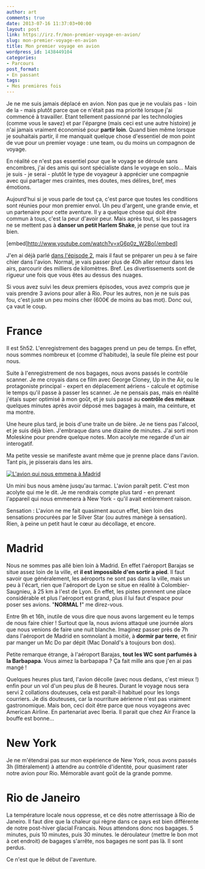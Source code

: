 ```yaml
---
author: art
comments: true
date: 2013-07-16 11:37:03+00:00
layout: post
link: https://irz.fr/mon-premier-voyage-en-avion/
slug: mon-premier-voyage-en-avion
title: Mon premier voyage en avion
wordpress_id: 1438449104
categories:
- Parcours
post_format:
- En passant
tags:
- Mes premières fois
---
```


Je ne me suis jamais déplacé en avion. Non pas que je ne voulais pas - loin de la - mais plutôt parce que ce n'était pas ma priorité lorsque j'ai commencé à travailler. Etant tellement passionné par les technologies (comme vous le savez) et par l'épargne (mais ceci est une autre histoire) je n'ai jamais vraiment économisé pour **partir loin**. Quand bien même lorsque je souhaitais partir, il me manquait quelque chose d'essentiel de mon point de vue pour un premier voyage : une team, ou du moins un compagnon de voyage. <!-- more -->





En réalité ce n'est pas essentiel pour que le voyage se déroule sans encombres, j'ai des amis qui sont spécialiste dans le voyage en solo… Mais je suis - je serai - plutôt le type de voyageur à apprécier une compagnie avec qui partager mes craintes, mes doutes, mes délires, bref, mes émotions.





Aujourd'hui si je vous parle de tout ça, c'est parce que toutes les conditions sont réunies pour mon premier envol. Un peu d'argent, une grande envie, et un partenaire pour cette aventure. Il y a quelque chose qui doit être commun à tous, c'est la peur d'avoir peur. Mais après tout, si les passagers ne se mettent pas à **danser un petit Harlem Shake**, je pense que tout ira bien.





[embed]http://www.youtube.com/watch?v=xG6p0z_W2Bo[/embed]





J'en ai déjà parlé [dans l'épisode 2](http://irz.fr/bresil-mon-premier-voyage-2-dans-mon-sac/), mais il faut se préparer un peu à se faire chier dans l'avion. Normal, je vais passer plus de 40h aller retour dans les airs, parcourir des milliers de kilomètres. Bref. Les divertissements sont de rigueur une fois que vous êtes au dessus des nuages.



Si vous avez suivi les deux premiers épisodes, vous avez compris que je vais prendre 3 avions pour aller à Rio. Pour les autres, non je ne suis pas fou, c'est juste un peu moins cher (600€ de moins au bas mot). Donc oui, ça vaut le coup.



# France





Il est 5h52. L'enregistrement des bagages prend un peu de temps. En effet, nous sommes nombreux et (comme d'habitude), la seule file pleine est pour nous.





Suite à l'enregistrement de nos bagages,  nous avons passés le contrôle scanner. Je me croyais dans ce film avec George Cloney, Up in the Air, ou le protagoniste principal - expert en déplacement aériens - calcule et optimise le temps qu'il passe à passer les scanner. Je ne pensais pas, mais en réalité j'étais super optimisé à mon goût, et je suis passé au **contrôle des métaux** quelques minutes après avoir déposé mes bagages à main, ma ceinture, et ma montre.





Une heure plus tard, je bois d'une traite un de bière. Je ne tiens pas l'alcool, et je suis déjà bien. J'embraque dans une dizaine de minutes. J'ai sorti mon Moleskine pour prendre quelque notes. Mon acolyte me regarde d'un air interogatif.





Ma petite vessie se manifeste avant même que je prenne place dans l'avion. Tant pis, je pisserais dans les airs.



[![L'avion qui nous emmena à Madrid](https://static.irz.fr/2013/07/avion-lyon-madrid-640x480.jpg)](http://irz.fr/mon-premier-voyage-en-avion/avion-lyon-madrid/)



Un mini bus nous amène jusqu'au tarmac. L'avion paraît petit. C'est mon acolyte qui me le dit. Je me rendrais compte plus tard - en prenant l'appareil qui nous emmenera à New York - qu'il avait entièrement raison.



Sensation : L'avion ne me fait quasiment aucun effet, bien loin des sensations procurées par le Silver Star (ou autres manège à sensation). Rien, à peine un petit haut le cœur au décollage, et encore.



# Madrid





Nous ne sommes pas allé bien loin à Madrid. En effet l'aéroport Barajas se situe assez loin de la ville, et **il est impossible d'en sortir a pied**. Il faut savoir que généralement, les aéroports ne sont pas dans la ville, mais un peu à l'écart, rien que l'aéroport de Lyon se situe en réalité à Colombier-Saugnieu, à 25 km à l'est de Lyon. En effet, les pistes prennent une place considérable et plus l'aéroport est grand, plus il lui faut d'espace pour poser ses avions. "**NORMAL !**" me direz-vous.





Entre 9h et 16h, inutile de vous dire que nous avons largement eu le temps de nous faire chier ! Surtout que la, nous avions attaqué une journée alors que nous venions de faire une nuit blanche. Imaginez passer près de 7h dans l'aéroport de Madrid en somnolant à moitié, à **dormir par terre**, et finir par manger un Mc Do par dépit (Mac Donald's à toujours bon dos).





Petite remarque étrange, à l'aéroport Barajas, **tout les WC sont parfumés à la Barbapapa**. Vous aimez la barbapapa ? Ça fait mille ans que j'en ai pas mangé !





Quelques heures plus tard, l'avion décolle (avec nous dedans, c'est mieux !) enfin pour un vol d'un peu plus de 8 heures. Durant le voyage nous sera servi 2 collations douteuses, cela est paraît-il habituel pour les longs courriers. Je dis douteuses, car la nourriture aérienne n'est pas vraiment gastronomique. Mais bon, ceci doit être parce que nous voyageons avec American Airline. En partenariat avec Iberia. Il parait que chez Air France la bouffe est bonne…





# New York





Je ne m'étendrai pas sur mon expérience de New York, nous avons passés 3h (littéralement) à attendre au contrôle d'identité, pour quasiment rater notre avion pour Rio. Mémorable avant goût de la grande pomme. 





# Rio de Janeiro





La température locale nous oppresse, et ce dès notre atterrissage à Rio de Janeiro. Il faut dire que la chaleur qui règne dans ce pays est bien différente de notre post-hiver glacial Français. Nous attendons donc nos bagages. 5 minutes, puis 10 minutes, puis 30 minutes. le déroulateur (mettre le bon mot à cet endroit) de bagages s'arrête, nos bagages ne sont pas là. Il sont perdus.





Ce n'est que le début de l'aventure.




